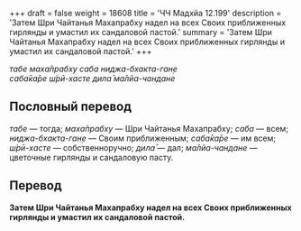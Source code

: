 +++
draft = false
weight = 18608
title = 'ЧЧ Мадхйа 12.199'
description = 'Затем Шри Чайтанья Махапрабху надел на всех Своих приближенных гирлянды и умастил их сандаловой пастой.'
summary = 'Затем Шри Чайтанья Махапрабху надел на всех Своих приближенных гирлянды и умастил их сандаловой пастой.'
+++

_табе маха̄прабху саба ниджа-бхакта-ган̣е  
саба̄ка̄ре ш́рӣ-хасте дила̄ ма̄лйа-чандане_

## Пословный перевод

_табе_ — тогда; _маха̄прабху_ — Шри Чайтанья Махапрабху; _саба_ — всем; _ниджа_\-_бхакта_\-_ган̣е_ — Своим приближенным; _саба̄ка̄ре_ — им всем; _ш́рӣ_\-_хасте_ — собственноручно; _дила̄_ — дал; _ма̄лйа_\-_чандане_ — цветочные гирлянды и сандаловую пасту.

## Перевод

**Затем Шри Чайтанья Махапрабху надел на всех Своих приближенных гирлянды и умастил их сандаловой пастой.**
